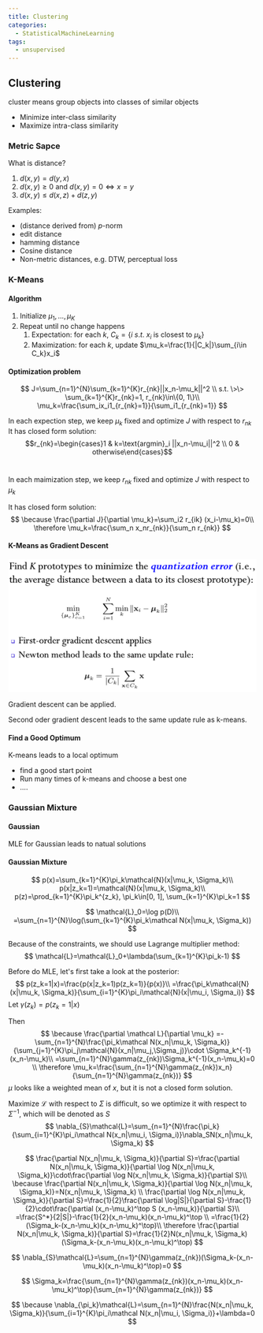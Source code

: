 ```yaml
---
title: Clustering
categories:
  - StatisticalMachineLearning
tags:
  - unsupervised
---
```


## Clustering

cluster means group objects into classes of similar objects

-   Minimize inter-class similarity
-   Maximize intra-class similarity

### Metric Sapce

What is distance?

1.  $d(x, y) = d(y, x)$
2.  $d(x , y) \ge 0$ and $d(x, y)=0 \Leftrightarrow x = y$
3.  $d(x,y)\le d(x, z) + d(z, y)$

Examples:

-   (distance derived from) $p$-norm 
-   edit distance
-   hamming distance
-   Cosine distance
-   Non-metric distances,  e.g. DTW, perceptual loss

### K-Means

#### Algorithm

1.  Initialize $\mu_1, ..., \mu_K$
2.  Repeat until no change happens
    1.  Expectation: for each $k$, $C_k=\{i\>s.t.\> x_i\text{ is closest to }\mu_k\}$
    2.  Maximization: for each $k$, update $\mu_k=\frac{1}{|C_k|}\sum_{i\in C_k}x_i$

#### Optimization problem

$$
J=\sum_{n=1}^{N}\sum_{k=1}^{K}r_{nk}||x_n-\mu_k||^2 \\
s.t. \>\> \sum_{k=1}^{K}r_{nk}=1, r_{nk}\in\{0, 1\}\\
\mu_k=\frac{\sum_ix_i1_{r_{nk}=1}}{\sum_i1_{r_{nk}=1}}
$$

In each expection step, we keep $\mu_k$ fixed and optimize $J$ with respect to $r_{nk}$
It has closed form solution:
$$r_{nk}=\begin{cases}1 & k=\text{argmin}_i ||x_n-\mu_i||^2 \\ 0 & otherwise\end{cases}$$​	

In each maimization step, we keep $r_{nk}$ fixed and optimize $J$ with respect to $\mu_k$

It has closed form solution:
$$
\because \frac{\partial J}{\partial \mu_k}=\sum_i2 r_{ik} (x_i-\mu_k)=0\\
\therefore \mu_k=\frac{\sum_n x_nr_{nk}}{\sum_n r_{nk}}
$$

#### K-Means as Gradient Descent

![image-20190419151655736](kernel_density_estimation/image-20190419151655736.png)

Gradient descent can be applied.

Second oder gradient descent leads to the same update rule as k-means.

#### Find a Good Optimum

K-means leads to a local optimum

-   find a good start point
-   Run many times of k-means and choose a best one
-   ....

### Gaussian Mixture

#### Gaussian

MLE for Gaussian leads to natual solutions

#### Gaussian Mixture

$$
p(x)=\sum_{k=1}^{K}\pi_k\mathcal{N}(x|\mu_k, \Sigma_k)\\
p(x|z_k=1)=\mathcal{N}(x|\mu_k, \Sigma_k)\\
p(z)=\prod_{k=1}^{K}\pi_k^{z_k}, \pi_k\in[0, 1], \sum_{k=1}^{K}\pi_k=1
$$

$$
\mathcal{L}_0=\log p(D)\\
=\sum_{n=1}^{N}\log(\sum_{k=1}^{K}\pi_k\mathcal N(x|\mu_k, \Sigma_k))
$$

Because of the constraints, we should use Lagrange multiplier method:
$$
\mathcal{L}=\mathcal{L}_0+\lambda(\sum_{k=1}^{K}\pi_k-1)
$$


Before do MLE, let's first take a look at the posterior:
$$
p(z_k=1|x)=\frac{p(x|z_k=1)p(z_k=1)}{p(x)}\\
=\frac{\pi_k\mathcal{N}(x|\mu_k, \Sigma_k)}{\sum_{i=1}^{K}\pi_i\mathcal{N}(x|\mu_i, \Sigma_i)}
$$
Let $\gamma(z_k)=p(z_k=1|x)$

Then
$$
\because \frac{\partial \mathcal L}{\partial \mu_k}
=-\sum_{n=1}^{N}\frac{\pi_k\mathcal N(x_n|\mu_k, \Sigma_k)}{\sum_{j=1}^{K}\pi_j\mathcal{N}(x_n|\mu_j,\Sigma_j)}\cdot \Sigma_k^{-1}(x_n-\mu_k)\\
=\sum_{n=1}^{N}\gamma(z_{nk})\Sigma_k^{-1}(x_n-\mu_k)=0 \\
\therefore \mu_k=\frac{\sum_{n=1}^{N}\gamma(z_{nk})x_n}{\sum_{n=1}^{N}\gamma(z_{nk})}
$$
$\mu$ looks like a weighted mean of $x$, but it is not a closed form solution.

Maximize $\mathcal L$ with respect to $\Sigma$ is difficult, so we optimize it with respect to $\Sigma^{-1}$, which will be denoted as $S$
$$
\nabla_{S}\mathcal{L}=\sum_{n=1}^{N}\frac{\pi_k}{\sum_{i=1}^{K}\pi_i\mathcal N(x_n|\mu_i, \Sigma_i)}\nabla_SN(x_n|\mu_k, \Sigma_k)
$$

$$
\frac{\partial N(x_n|\mu_k, \Sigma_k)}{\partial S}=\frac{\partial N(x_n|\mu_k, \Sigma_k)}{\partial \log N(x_n|\mu_k, \Sigma_k)}\cdot\frac{\partial \log N(x_n|\mu_k, \Sigma_k)}{\partial S}\\
\because \frac{\partial N(x_n|\mu_k, \Sigma_k)}{\partial \log N(x_n|\mu_k, \Sigma_k)}=N(x_n|\mu_k, \Sigma_k) \\
\frac{\partial \log N(x_n|\mu_k, \Sigma_k)}{\partial S}=\frac{1}{2}\frac{\partial \log|S|}{\partial S}-\frac{1}{2}\cdot\frac{\partial (x_n-\mu_k)^\top S (x_n-\mu_k)}{\partial S}\\
=\frac{S^*}{2|S|}-\frac{1}{2}(x_n-\mu_k)(x_n-\mu_k)^\top \\
=\frac{1}{2}(\Sigma_k-(x_n-\mu_k)(x_n-\mu_k)^\top)\\
\therefore \frac{\partial N(x_n|\mu_k, \Sigma_k)}{\partial S}=\frac{1}{2}N(x_n|\mu_k, \Sigma_k)(\Sigma_k-(x_n-\mu_k)(x_n-\mu_k)^\top)
$$

$$
\nabla_{S}\mathcal{L}=\sum_{n=1}^{N}\gamma(z_{nk})(\Sigma_k-(x_n-\mu_k)(x_n-\mu_k)^\top)=0
$$

$$
\Sigma_k=\frac{\sum_{n=1}^{N}\gamma(z_{nk})(x_n-\mu_k)(x_n-\mu_k)^\top}{\sum_{n=1}^{N}\gamma(z_{nk})}
$$

$$
\because \nabla_{\pi_k}\mathcal{L}=\sum_{n=1}^{N}\frac{N(x_n|\mu_k, \Sigma_k)}{\sum_{i=1}^{K}\pi_i\mathcal N(x_n|\mu_i, \Sigma_i)}+\lambda=0
$$

